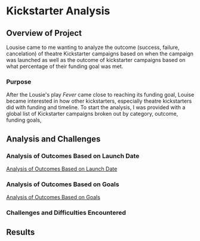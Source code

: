 # Kickstarter Analysis
## Overview of Project
 Lousise came to me wanting to analyze the outcome (success, failure, cancelation) of theatre Kickstarter campaigns based on when the campaign was launched as well as the outcome of kickstarter campaigns based on what percentage of their funding goal was met.  
### Purpose
After the Lousie's play *Fever* came close to reaching its funding goal, Louise became interested in how other kickstarters, especially theatre kickstarters did with funding and timeline. To start the analysis, I was provided with a global list of Kickstarter campaigns broken out by category, outcome, funding goals,
## Analysis and Challenges

### Analysis of Outcomes Based on Launch Date

[Analysis of Outcomes Based on Launch Date](resources/Theater_Outcomes_vs_Launch.png)
### Analysis of Outcomes Based on Goals

[Analysis of Outcomes Based on Goals](resources/Outcomes_vs_Goals.png)
### Challenges and Difficulties Encountered

## Results
